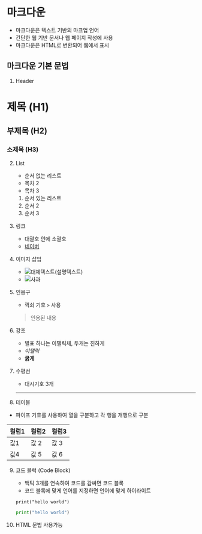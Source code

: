 # 마크다운

- 마크다운은 텍스트 기반의 마크업 언어
- 간단한 웹 기반 문서나 웹 페이지 작성에 사용
- 마크다운은 HTML로 변환되어 웹에서 표시

## 마크다운 기본 문법

1. Header

# 제목 (H1)
## 부제목 (H2)
### 소제목 (H3)

2. List

    - 순서 없는 리스트
    - 목차 2
    - 목차 3

    1. 순서 있는 리스트
    2. 순서 2
    3. 순서 3

3. 링크
    - 대괄호 안에 소괄호
    - [네이버](https://www.naver.com)

4. 이미지 삽입
    - ![대체텍스트(설명텍스트)](이미지주소)
    - ![사과](apple.jpg)

5. 인용구
    - 꺽쇠 기호 `>` 사용
    > 인용된 내용

6. 강조
    - 별표 하나는 이탤릭체, 두개는 진하게
    - *이탤릭*
    - **굵게**

7. 수평선
    - 대시기호 3개
    ---

8. 테이블
  - 파이프 기호를 사용하여 열을 구분하고 각 행을 개행으로 구분

  | 컬럼1 | 컬럼2 | 컬럼3 |
  | ---- | --- | --- |
  | 값1  | 값 2 | 값 3 |
  | 값4  | 값 5 | 값 6 |

9. 코드 블럭 (Code Block)
   - 백틱 3개를 연속하여 코드를 감싸면 코드 블록
   - 코드 블록에 맞게 언어를 지정하면 언어에 맞게 하이라이트

    ```
    print("hello world")
    ```

    ```python
    print("hello world")
    ```

10. HTML 문법 사용가능































